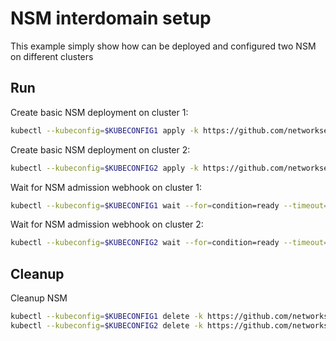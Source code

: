 # NSM interdomain setup


This example simply show how can be deployed and configured two NSM on different clusters

## Run

Create basic NSM deployment on cluster 1:

```bash
kubectl --kubeconfig=$KUBECONFIG1 apply -k https://github.com/networkservicemesh/deployments-k8s/examples/interdomain/nsm/cluster1?ref=4df07214206b61a2d7e4f67b6ca45e25afd293b4
```

Create basic NSM deployment on cluster 2:

```bash
kubectl --kubeconfig=$KUBECONFIG2 apply -k https://github.com/networkservicemesh/deployments-k8s/examples/interdomain/nsm/cluster2?ref=4df07214206b61a2d7e4f67b6ca45e25afd293b4
```

Wait for NSM admission webhook on cluster 1:

```bash
kubectl --kubeconfig=$KUBECONFIG1 wait --for=condition=ready --timeout=1m pod -n nsm-system -l app=admission-webhook-k8s
```

Wait for NSM admission webhook on cluster 2:

```bash
kubectl --kubeconfig=$KUBECONFIG2 wait --for=condition=ready --timeout=1m pod -n nsm-system -l app=admission-webhook-k8s
```

## Cleanup

Cleanup NSM
```bash
kubectl --kubeconfig=$KUBECONFIG1 delete -k https://github.com/networkservicemesh/deployments-k8s/examples/interdomain/nsm/cluster1?ref=4df07214206b61a2d7e4f67b6ca45e25afd293b4
kubectl --kubeconfig=$KUBECONFIG2 delete -k https://github.com/networkservicemesh/deployments-k8s/examples/interdomain/nsm/cluster2?ref=4df07214206b61a2d7e4f67b6ca45e25afd293b4
```
